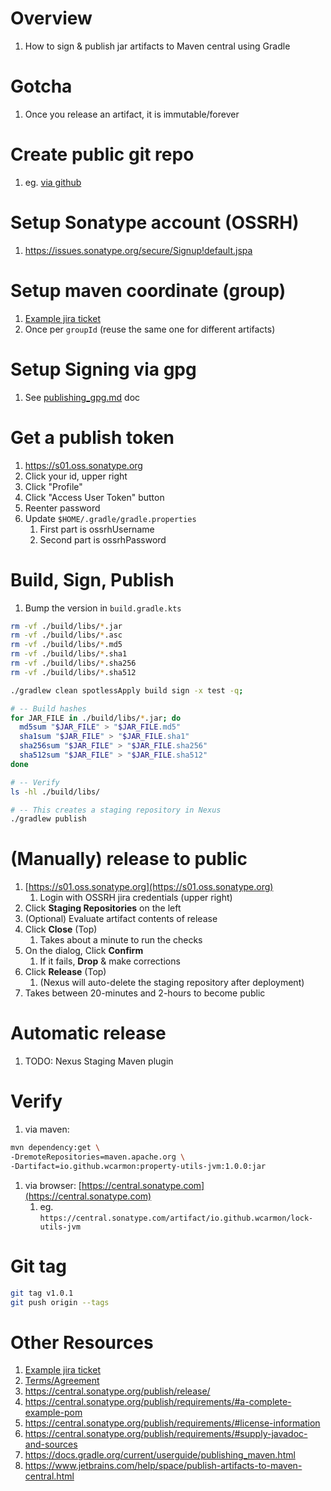 # Overview
1. How to sign & publish jar artifacts to Maven central using Gradle


# Gotcha
1. Once you release an artifact, it is immutable/forever


# Create public git repo
1. eg. [via github](https://docs.github.com/en/repositories/creating-and-managing-repositories/quickstart-for-repositories)


# Setup Sonatype account (OSSRH)
1. https://issues.sonatype.org/secure/Signup!default.jspa


# Setup maven coordinate (group)
1. [Example jira ticket](https://issues.sonatype.org/browse/OSSRH-97577)
1. Once per `groupId` (reuse the same one for different artifacts)


# Setup Signing via gpg
1. See [publishing_gpg.md](./publishing_gpg.md) doc


# Get a publish token
1. https://s01.oss.sonatype.org
1. Click your id, upper right
1. Click "Profile"
1. Click "Access User Token" button
1. Reenter password
1. Update `$HOME/.gradle/gradle.properties`
    1. First part is ossrhUsername
    1. Second part is ossrhPassword


# Build, Sign, Publish
1. Bump the version in `build.gradle.kts`
```sh
rm -vf ./build/libs/*.jar
rm -vf ./build/libs/*.asc
rm -vf ./build/libs/*.md5
rm -vf ./build/libs/*.sha1
rm -vf ./build/libs/*.sha256
rm -vf ./build/libs/*.sha512

./gradlew clean spotlessApply build sign -x test -q;

# -- Build hashes
for JAR_FILE in ./build/libs/*.jar; do
  md5sum "$JAR_FILE" > "$JAR_FILE.md5"
  sha1sum "$JAR_FILE" > "$JAR_FILE.sha1"
  sha256sum "$JAR_FILE" > "$JAR_FILE.sha256"
  sha512sum "$JAR_FILE" > "$JAR_FILE.sha512"
done

# -- Verify
ls -hl ./build/libs/

# -- This creates a staging repository in Nexus
./gradlew publish
```


# (Manually) release to public
1. [https://s01.oss.sonatype.org](https://s01.oss.sonatype.org)
    1. Login with OSSRH jira credentials (upper right)
1. Click **Staging Repositories** on the left
1. (Optional) Evaluate artifact contents of release
1. Click **Close** (Top)
    1. Takes about a minute to run the checks
1. On the dialog, Click **Confirm**
    1. If it fails, **Drop** & make corrections
1. Click **Release** (Top)
    1. (Nexus will auto-delete the staging repository after deployment)
1. Takes between 20-minutes and 2-hours to become public


# Automatic release
1. TODO: Nexus Staging Maven plugin


# Verify
1. via maven:
```bash
mvn dependency:get \
-DremoteRepositories=maven.apache.org \
-Dartifact=io.github.wcarmon:property-utils-jvm:1.0.0:jar
```
1. via browser: [https://central.sonatype.com](https://central.sonatype.com)
    1. eg. `https://central.sonatype.com/artifact/io.github.wcarmon/lock-utils-jvm`



# Git tag
```bash
git tag v1.0.1
git push origin --tags
```


# Other Resources
1. [Example jira ticket](https://issues.sonatype.org/browse/OSSRH-97577)
1. [Terms/Agreement](https://central.sonatype.org/publish/producer-terms)
1. https://central.sonatype.org/publish/release/
1. https://central.sonatype.org/publish/requirements/#a-complete-example-pom
1. https://central.sonatype.org/publish/requirements/#license-information
1. https://central.sonatype.org/publish/requirements/#supply-javadoc-and-sources
1. https://docs.gradle.org/current/userguide/publishing_maven.html
1. https://www.jetbrains.com/help/space/publish-artifacts-to-maven-central.html
